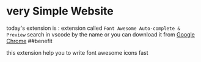 # very Simple Website 


today's extension is : extension called `Font Awesome Auto-complete & Preview` search in vscode by the name  or you can download it from [Google Chrome](https://marketplace.visualstudio.com/items?itemName=Janne252.fontawesome-autocomplete)
##benefit 

this extension help you to write font awesome icons fast
